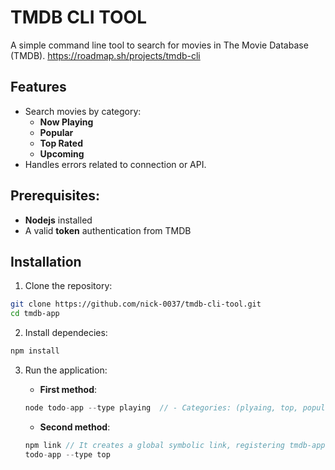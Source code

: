 # TMDB CLI TOOL

A simple command line tool to search for movies in The Movie Database (TMDB).
https://roadmap.sh/projects/tmdb-cli

## Features

- Search movies by category:
  - **Now Playing**
  - **Popular**
  -  **Top Rated**
  -  **Upcoming**
- Handles errors related to connection or API.

## Prerequisites:

- **Nodejs** installed
- A valid **token** authentication from TMDB

## Installation

1. Clone the repository:
  ```bash
  git clone https://github.com/nick-0037/tmdb-cli-tool.git
  cd tmdb-app
  ```

2. Install dependecies:
  ```bash
  npm install
  ```

3. Run the application:
 
    - **First method**:
      
    ```js
    node todo-app --type playing  // - Categories: (plyaing, top, popular, upcoming)
    ```

    - **Second method**:
      
    ```js
    npm link // It creates a global symbolic link, registering tmdb-app as a command accessible from any terminal.
    todo-app --type top
    ```
